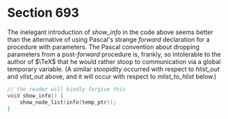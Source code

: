 # Section 693

The inelegant introduction of *show_info* in the code above seems better than the alternative of using Pascal's strange *forward* declaration for a procedure with parameters.
The Pascal convention about dropping parameters from a post-*forward* procedure is, frankly, so intolerable to the author of $\TeX$ that he would rather stoop to communication via a global temporary variable.
(A similar stoopidity occurred with respect to *hlist_out* and *vlist_out* above, and it will occur with respect to *mlist_to_hlist* below.)

```c io/display_math.c
// the reader will kindly forgive this
void show_info() {
    show_node_list(info(temp_ptr));
}
```
